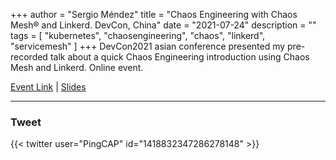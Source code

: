 +++
author = "Sergio Méndez"
title = "Chaos Engineering with Chaos Mesh® and Linkerd. DevCon, China"
date = "2021-07-24"
description = ""
tags = [
    "kubernetes",
    "chaosengineering",
    "chaos",
    "linkerd",
    "servicemesh"
]
+++
DevCon2021 asian conference presented my pre-recorded talk about a quick Chaos Engineering introduction using Chaos Mesh and Linkerd. Online event.

[Event Link](https://pingcap.com/zh/events/devcon2021) | 
[Slides](https://b.link/DevCon2021ChaosMeshIntro)
<!--more-->
---
<!--
### Video

{{< youtube egytNWgN3Cs >}}

<br>

---
-->
### Tweet

{{< twitter user="PingCAP" id="1418832347286278148" >}}

<br>